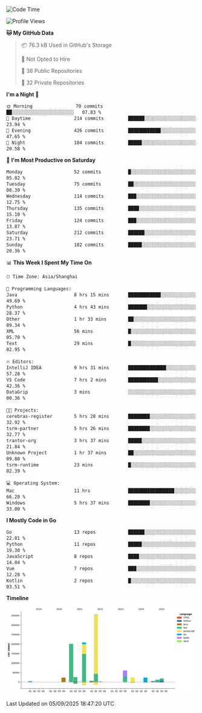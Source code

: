 <!--START_SECTION:waka-->
![Code Time](http://img.shields.io/badge/Code%20Time-4%2C406%20hrs%2056%20mins-blue)

![Profile Views](http://img.shields.io/badge/Profile%20Views-0-blue)

**🐱 My GitHub Data** 

> 📦 76.3 kB Used in GitHub's Storage 
 > 
> 🚫 Not Opted to Hire
 > 
> 📜 38 Public Repositories 
 > 
> 🔑 32 Private Repositories 
 > 
**I'm a Night 🦉** 

```text
🌞 Morning                70 commits          ██░░░░░░░░░░░░░░░░░░░░░░░   07.83 % 
🌆 Daytime                214 commits         ██████░░░░░░░░░░░░░░░░░░░   23.94 % 
🌃 Evening                426 commits         ████████████░░░░░░░░░░░░░   47.65 % 
🌙 Night                  184 commits         █████░░░░░░░░░░░░░░░░░░░░   20.58 % 
```
📅 **I'm Most Productive on Saturday** 

```text
Monday                   52 commits          █░░░░░░░░░░░░░░░░░░░░░░░░   05.82 % 
Tuesday                  75 commits          ██░░░░░░░░░░░░░░░░░░░░░░░   08.39 % 
Wednesday                114 commits         ███░░░░░░░░░░░░░░░░░░░░░░   12.75 % 
Thursday                 135 commits         ████░░░░░░░░░░░░░░░░░░░░░   15.10 % 
Friday                   124 commits         ███░░░░░░░░░░░░░░░░░░░░░░   13.87 % 
Saturday                 212 commits         ██████░░░░░░░░░░░░░░░░░░░   23.71 % 
Sunday                   182 commits         █████░░░░░░░░░░░░░░░░░░░░   20.36 % 
```


📊 **This Week I Spent My Time On** 

```text
🕑︎ Time Zone: Asia/Shanghai

💬 Programming Languages: 
Java                     8 hrs 15 mins       ████████████░░░░░░░░░░░░░   49.69 % 
Python                   4 hrs 43 mins       ███████░░░░░░░░░░░░░░░░░░   28.37 % 
Other                    1 hr 33 mins        ██░░░░░░░░░░░░░░░░░░░░░░░   09.34 % 
XML                      56 mins             █░░░░░░░░░░░░░░░░░░░░░░░░   05.70 % 
Text                     29 mins             █░░░░░░░░░░░░░░░░░░░░░░░░   02.95 % 

🔥 Editors: 
IntelliJ IDEA            9 hrs 31 mins       ██████████████░░░░░░░░░░░   57.28 % 
VS Code                  7 hrs 2 mins        ███████████░░░░░░░░░░░░░░   42.36 % 
DataGrip                 3 mins              ░░░░░░░░░░░░░░░░░░░░░░░░░   00.36 % 

🐱‍💻 Projects: 
cerebras-register        5 hrs 28 mins       ████████░░░░░░░░░░░░░░░░░   32.92 % 
tsrm-partner             5 hrs 26 mins       ████████░░░░░░░░░░░░░░░░░   32.77 % 
trantor-org              3 hrs 37 mins       █████░░░░░░░░░░░░░░░░░░░░   21.84 % 
Unknown Project          1 hr 37 mins        ██░░░░░░░░░░░░░░░░░░░░░░░   09.80 % 
tsrm-runtime             23 mins             █░░░░░░░░░░░░░░░░░░░░░░░░   02.39 % 

💻 Operating System: 
Mac                      11 hrs              █████████████████░░░░░░░░   66.20 % 
Windows                  5 hrs 37 mins       ████████░░░░░░░░░░░░░░░░░   33.80 % 
```

**I Mostly Code in Go** 

```text
Go                       13 repos            ██████░░░░░░░░░░░░░░░░░░░   22.81 % 
Python                   11 repos            █████░░░░░░░░░░░░░░░░░░░░   19.30 % 
JavaScript               8 repos             ████░░░░░░░░░░░░░░░░░░░░░   14.04 % 
Vue                      7 repos             ███░░░░░░░░░░░░░░░░░░░░░░   12.28 % 
Kotlin                   2 repos             █░░░░░░░░░░░░░░░░░░░░░░░░   03.51 % 
```



**Timeline**

![Lines of Code chart](https://raw.githubusercontent.com/youtiaoguagua/youtiaoguagua/master/assets/bar_graph.png)


 Last Updated on 05/09/2025 18:47:20 UTC
<!--END_SECTION:waka-->